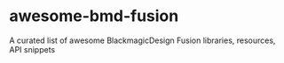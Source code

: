# awesome-bmd-fusion
A curated list of awesome BlackmagicDesign Fusion libraries, resources, API snippets
